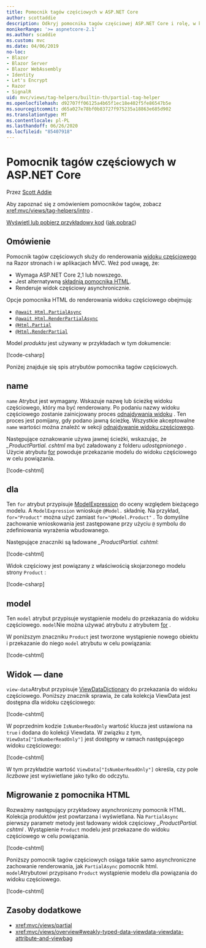 ```yaml
---
title: Pomocnik tagów częściowych w ASP.NET Core
author: scottaddie
description: Odkryj pomocnika tagów częściowej ASP.NET Core i rolę, w której każda z jego atrybutów jest odtwarzana w wyniku renderowania częściowego widoku.
monikerRange: '>= aspnetcore-2.1'
ms.author: scaddie
ms.custom: mvc
ms.date: 04/06/2019
no-loc:
- Blazor
- Blazor Server
- Blazor WebAssembly
- Identity
- Let's Encrypt
- Razor
- SignalR
uid: mvc/views/tag-helpers/builtin-th/partial-tag-helper
ms.openlocfilehash: d92707ff06125a4b65f1ec18e402f5fe86547b5e
ms.sourcegitcommit: d65a027e78bf0b83727f975235a18863e685d902
ms.translationtype: MT
ms.contentlocale: pl-PL
ms.lasthandoff: 06/26/2020
ms.locfileid: "85407918"
---
```

# <a name="partial-tag-helper-in-aspnet-core"></a>Pomocnik tagów częściowych w ASP.NET Core

Przez [Scott Addie](https://github.com/scottaddie)

Aby zapoznać się z omówieniem pomocników tagów, zobacz <xref:mvc/views/tag-helpers/intro> .

[Wyświetl lub pobierz przykładowy kod](https://github.com/dotnet/AspNetCore.Docs/tree/master/aspnetcore/mvc/views/tag-helpers/built-in/samples) ([jak pobrać](xref:index#how-to-download-a-sample))

## <a name="overview"></a>Omówienie

Pomocnik tagów częściowych służy do renderowania [widoku częściowego](xref:mvc/views/partial) na Razor stronach i w aplikacjach MVC. Weź pod uwagę, że:

* Wymaga ASP.NET Core 2,1 lub nowszego.
* Jest alternatywną [składnią pomocnika HTML](xref:mvc/views/partial#reference-a-partial-view).
* Renderuje widok częściowy asynchronicznie.

Opcje pomocnika HTML do renderowania widoku częściowego obejmują:

* [`@await Html.PartialAsync`](/dotnet/api/microsoft.aspnetcore.mvc.rendering.htmlhelperpartialextensions.partialasync)
* [`@await Html.RenderPartialAsync`](/dotnet/api/microsoft.aspnetcore.mvc.rendering.htmlhelperpartialextensions.renderpartialasync)
* [`@Html.Partial`](/dotnet/api/microsoft.aspnetcore.mvc.rendering.htmlhelperpartialextensions.partial)
* [`@Html.RenderPartial`](/dotnet/api/microsoft.aspnetcore.mvc.rendering.htmlhelperpartialextensions.renderpartial)

Model *produktu* jest używany w przykładach w tym dokumencie:

[!code-csharp[](samples/TagHelpersBuiltIn/Models/Product.cs)]

Poniżej znajduje się spis atrybutów pomocnika tagów częściowych.

## <a name="name"></a>name

`name` Atrybut jest wymagany. Wskazuje nazwę lub ścieżkę widoku częściowego, który ma być renderowany. Po podaniu nazwy widoku częściowego zostanie zainicjowany proces [odnajdywania widoku](xref:mvc/views/overview#view-discovery) . Ten proces jest pomijany, gdy podano jawną ścieżkę. Wszystkie akceptowalne `name` wartości można znaleźć w sekcji [odnajdywanie widoku częściowego](xref:mvc/views/partial#partial-view-discovery).

Następujące oznakowanie używa jawnej ścieżki, wskazując, że *_ProductPartial. cshtml* ma być załadowany z folderu *udostępnionego* . Użycie atrybutu [for](#for) powoduje przekazanie modelu do widoku częściowego w celu powiązania.

[!code-cshtml[](samples/TagHelpersBuiltIn/Pages/Product.cshtml?name=snippet_Name)]

## <a name="for"></a>dla

Ten `for` atrybut przypisuje [ModelExpression](/dotnet/api/microsoft.aspnetcore.mvc.viewfeatures.modelexpression) do oceny względem bieżącego modelu. A `ModelExpression` wnioskuje `@Model.` składnię. Na przykład, `for="Product"` można użyć zamiast `for="@Model.Product"` . To domyślne zachowanie wnioskowania jest zastępowane przy użyciu `@` symbolu do zdefiniowania wyrażenia wbudowanego.

Następujące znaczniki są ładowane *_ProductPartial. cshtml*:

[!code-cshtml[](samples/TagHelpersBuiltIn/Pages/Product.cshtml?name=snippet_For)]

Widok częściowy jest powiązany z właściwością skojarzonego modelu strony `Product` :

[!code-csharp[](samples/TagHelpersBuiltIn/Pages/Product.cshtml.cs?highlight=8)]

## <a name="model"></a>model

Ten `model` atrybut przypisuje wystąpienie modelu do przekazania do widoku częściowego. `model`Nie można używać atrybutu z atrybutem [for](#for) .

W poniższym znaczniku `Product` jest tworzone wystąpienie nowego obiektu i przekazanie do niego `model` atrybutu w celu powiązania:

[!code-cshtml[](samples/TagHelpersBuiltIn/Pages/Product.cshtml?name=snippet_Model)]

## <a name="view-data"></a>Widok — dane

`view-data`Atrybut przypisuje [ViewDataDictionary](/dotnet/api/microsoft.aspnetcore.mvc.viewfeatures.viewdatadictionary) do przekazania do widoku częściowego. Poniższy znacznik sprawia, że cała kolekcja ViewData jest dostępna dla widoku częściowego:

[!code-cshtml[](samples/TagHelpersBuiltIn/Pages/Product.cshtml?name=snippet_ViewData&highlight=5-)]

W poprzednim kodzie `IsNumberReadOnly` wartość klucza jest ustawiona na `true` i dodana do kolekcji Viewdata. W związku z tym, `ViewData["IsNumberReadOnly"]` jest dostępny w ramach następującego widoku częściowego:

[!code-cshtml[](samples/TagHelpersBuiltIn/Pages/Shared/_ProductViewDataPartial.cshtml?highlight=5)]

W tym przykładzie wartość `ViewData["IsNumberReadOnly"]` określa, czy pole *liczbowe* jest wyświetlane jako tylko do odczytu.

## <a name="migrate-from-an-html-helper"></a>Migrowanie z pomocnika HTML

Rozważmy następujący przykładowy asynchroniczny pomocnik HTML. Kolekcja produktów jest powtarzana i wyświetlana. Na `PartialAsync` pierwszy parametr metody jest ładowany widok częściowy *_ProductPartial. cshtml* . Wystąpienie `Product` modelu jest przekazane do widoku częściowego w celu powiązania.

[!code-cshtml[](samples/TagHelpersBuiltIn/Pages/Products.cshtml?name=snippet_HtmlHelper&highlight=3)]

Poniższy pomocnik tagów częściowych osiąga takie samo asynchroniczne zachowanie renderowania, jak `PartialAsync` pomocnik html. `model`Atrybutowi przypisano `Product` wystąpienie modelu dla powiązania do widoku częściowego.

[!code-cshtml[](samples/TagHelpersBuiltIn/Pages/Products.cshtml?name=snippet_TagHelper&highlight=3)]

## <a name="additional-resources"></a>Zasoby dodatkowe

* <xref:mvc/views/partial>
* <xref:mvc/views/overview#weakly-typed-data-viewdata-viewdata-attribute-and-viewbag>
